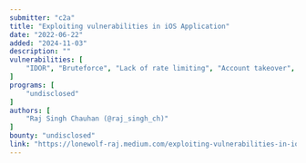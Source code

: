 ```yaml
---
submitter: "c2a"
title: "Exploiting vulnerabilities in iOS Application"
date: "2022-06-22"
added: "2024-11-03"
description: ""
vulnerabilities: [
    "IDOR", "Bruteforce", "Lack of rate limiting", "Account takeover", "iOS"
]
programs: [
    "undisclosed"
]
authors: [
    "Raj Singh Chauhan (@raj_singh_ch)"
]
bounty: "undisclosed"
link: "https://lonewolf-raj.medium.com/exploiting-vulnerabilities-in-ios-application-cf5718910c47"
---
```




